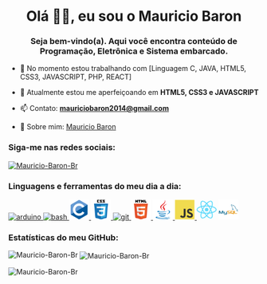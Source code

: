 
<h1 align="center">Olá 👋🏻, eu sou o Mauricio Baron</h1>
<h3 align="center">Seja bem-vindo(a). Aqui você encontra conteúdo de Programação, Eletrônica e Sistema embarcado. </h3>

- 🔭 No momento estou trabalhando com [Linguagem C, JAVA, HTML5, CSS3, JAVASCRIPT, PHP, REACT]

- 🌱 Atualmente estou me aperfeiçoando em **HTML5, CSS3 e JAVASCRIPT**

- 📫 Contato: **mauriciobaron2014@gmail.com**

- 📄 Sobre mim: [Mauricio Baron](https://www.linkedin.com/in/mauricio-baron-jundiai-sp/)

<h3 align="left">Siga-me nas redes sociais:</h3>
<p align="left">
<a href="https://www.linkedin.com/in/mauricio-baron-jundiai-sp/" target="blank"><img align="center" src="https://raw.githubusercontent.com/rahuldkjain/github-profile-readme-generator/master/src/images/icons/Social/linked-in-alt.svg" alt="Mauricio-Baron-Br" height="30" width="40" /></a>
</p>

<h3 align="left">Linguagens e ferramentas do meu dia a dia:</h3>
<p align="left"> 
<a href="https://www.arduino.cc/" target="_blank" rel="noreferrer"> <img src="https://cdn.worldvectorlogo.com/logos/arduino-1.svg" alt="arduino" width="40" height="40"/> </a> 
<a href="https://www.gnu.org/software/bash/" target="_blank" rel="noreferrer"> <img src="https://github.com/professorjosedeassis/shellscript/blob/master/bash.png?raw=true" alt="bash" width="40" height="40"/> </a> 
<a href="https://www.cprogramming.com/" target="_blank" rel="noreferrer"> <img src="https://raw.githubusercontent.com/devicons/devicon/master/icons/c/c-original.svg" alt="c" width="40" height="40"/> </a> 
<a href="https://www.w3schools.com/css/" target="_blank" rel="noreferrer"> <img src="https://raw.githubusercontent.com/devicons/devicon/master/icons/css3/css3-original-wordmark.svg" alt="css3" width="40" height="40"/> </a> 
<a href="https://git-scm.com/" target="_blank" rel="noreferrer"> <img src="https://www.vectorlogo.zone/logos/git-scm/git-scm-icon.svg" alt="git" width="40" height="40"/> </a> 
<a href="https://www.w3.org/html/" target="_blank" rel="noreferrer"> <img src="https://raw.githubusercontent.com/devicons/devicon/master/icons/html5/html5-original-wordmark.svg" alt="html5" width="40" height="40"/> </a> 
<a href="https://www.java.com" target="_blank" rel="noreferrer"> <img src="https://raw.githubusercontent.com/devicons/devicon/master/icons/java/java-original.svg" alt="java" width="40" height="40"/> </a> 
<a href="https://developer.mozilla.org/en-US/docs/Web/JavaScript" target="_blank" rel="noreferrer"> <img src="https://raw.githubusercontent.com/devicons/devicon/master/icons/javascript/javascript-original.svg" alt="javascript" width="40" height="40"/> </a>
 <a href="https://pt-br.reactjs.org/" target="_blank" rel="noreferrer"> <img src="data:image/svg+xml;base64,PHN2ZyB4bWxucz0iaHR0cDovL3d3dy53My5vcmcvMjAwMC9zdmciIHZpZXdCb3g9Ii0xMS41IC0xMC4yMzE3NCAyMyAyMC40NjM0OCI+CiAgPHRpdGxlPlJlYWN0IExvZ288L3RpdGxlPgogIDxjaXJjbGUgY3g9IjAiIGN5PSIwIiByPSIyLjA1IiBmaWxsPSIjNjFkYWZiIi8+CiAgPGcgc3Ryb2tlPSIjNjFkYWZiIiBzdHJva2Utd2lkdGg9IjEiIGZpbGw9Im5vbmUiPgogICAgPGVsbGlwc2Ugcng9IjExIiByeT0iNC4yIi8+CiAgICA8ZWxsaXBzZSByeD0iMTEiIHJ5PSI0LjIiIHRyYW5zZm9ybT0icm90YXRlKDYwKSIvPgogICAgPGVsbGlwc2Ugcng9IjExIiByeT0iNC4yIiB0cmFuc2Zvcm09InJvdGF0ZSgxMjApIi8+CiAgPC9nPgo8L3N2Zz4K" alt="react" width="40" height="40"/></a>
 <a href="https://www.mysql.com/" target="_blank" rel="noreferrer"> <img src="https://raw.githubusercontent.com/devicons/devicon/master/icons/mysql/mysql-original-wordmark.svg" alt="mysql" width="40" height="40"/> </a> </p>

<h3 align="left">Estatísticas do meu GitHub:</h3>
<p><img align="left" src="https://github-readme-stats.vercel.app/api/top-langs?username=Mauricio-Baron-Br&show_icons=true&theme=dark&locale=en&layout=compact" alt="Mauricio-Baron-Br" /></p>

<p>&nbsp;<img align="center" src="https://github-readme-stats.vercel.app/api?username=Mauricio-Baron-Br&show_icons=true&theme=dark&locale=en" alt="Mauricio-Baron-Br" /></p>

<p><img align="center" src="https://github-readme-streak-stats.herokuapp.com/?user=Mauricio-Baron-Br&theme=dark" alt="Mauricio-Baron-Br" /></p>
